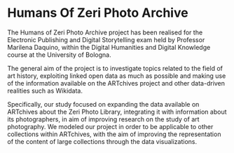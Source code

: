 # Humans Of Zeri Photo Archive
The Humans of Zeri Photo Archive project has been realised for the Electronic Publishing and Digital Storytelling exam held by Professor Marilena Daquino, within the Digital Humanities and Digital Knowledge course at the University of Bologna.

The general aim of the project is to investigate topics related to the field of art history, exploiting linked open data as much as possible and making use of the information available on the ARTchives project and other data-driven realities such as Wikidata.

Specifically, our study focused on expanding the data available on ARTchives about the Zeri Photo Library, integrating it with information about its photographers, in aim of improving research on the study of art photography. We modeled our project in order to be applicable to other collections within ARTchives, with the aim of improving the representation of the content of large collections through the data visualizations.
